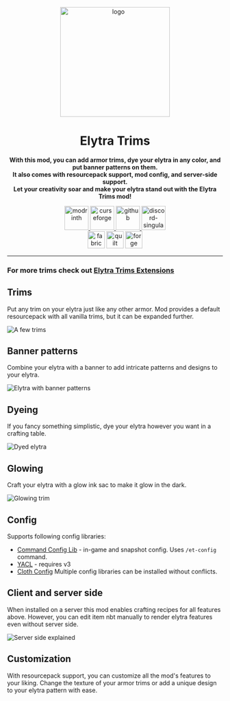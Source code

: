 <center><div>
<img alt="logo" height="256" src="https://cdn.modrinth.com/data/XpzGz7KD/8ff6751948e096f540e320681742d0b3b918931e.png">

<h1>Elytra Trims</h1>
<p>
<b>With this mod, you can add armor trims, dye your elytra in any color, and put banner patterns on them.<br>
It also comes with resourcepack support, mod config, and server-side support.<br>
Let your creativity soar and make your elytra stand out with the Elytra Trims mod!</b>
</p>
<a href="https://modrinth.com/mod/elytra-trims">
<img alt="modrinth" height="56" src="https://cdn.jsdelivr.net/npm/@intergrav/devins-badges@3/assets/cozy/available/modrinth_vector.svg">
</a>

<a href="https://www.curseforge.com/minecraft/mc-mods/elytra-trims">
<img alt="curseforge" height="56" src="https://cdn.jsdelivr.net/npm/@intergrav/devins-badges@3/assets/cozy/available/curseforge_vector.svg">
</a>

<a href="https://github.com/kikugie/elytra-trims">
<img alt="github" height="56" src="https://cdn.jsdelivr.net/npm/@intergrav/devins-badges@3/assets/cozy/available/github_vector.svg">
</a>

<a href="https://discord.com/invite/TBgNUCfryS">
<img alt="discord-singular" height="56" src="https://cdn.jsdelivr.net/npm/@intergrav/devins-badges@3/assets/cozy-minimal/social/discord-singular_vector.svg">
</a>

<br>

<img alt="fabric" height="40" src="https://cdn.jsdelivr.net/npm/@intergrav/devins-badges@3/assets/compact/supported/fabric_vector.svg">
<img alt="quilt" height="40" src="https://cdn.jsdelivr.net/npm/@intergrav/devins-badges@3/assets/compact/supported/quilt_vector.svg">
<img alt="forge" height="40" src="https://cdn.jsdelivr.net/npm/@intergrav/devins-badges@3/assets/compact/unsupported/forge_vector.svg">

<hr>
</div></center>

### For more trims check out [Elytra Trims Extensions](https://modrinth.com/mod/elytra-trims-extensions)

## Trims
Put any trim on your elytra just like any other armor. Mod provides a default resourcepack with all vanilla trims, but it can be expanded further.

![A few trims](https://cdn.modrinth.com/data/XpzGz7KD/images/2966103eb5efb4e408088dbd502da364babf636d.png)

## Banner patterns
Combine your elytra with a banner to add intricate patterns and designs to your elytra.

![Elytra with banner patterns](https://cdn.modrinth.com/data/XpzGz7KD/images/0327378aa65018c5f4e761c09c14fa94bb7e1d8d.png)

## Dyeing
If you fancy something simplistic, dye your elytra however you want in a crafting table.

![Dyed elytra](https://cdn.modrinth.com/data/XpzGz7KD/images/511e985762a518992f2bc140b34e9f5c104ade74.png)

## Glowing
Craft your elytra with a glow ink sac to make it glow in the dark.

![Glowing trim](https://cdn.modrinth.com/data/XpzGz7KD/images/849d54736e4519df78678bf00a2077a528e866ad.png)

## Config
Supports following config libraries:
- [Command Config Lib](https://modrinth.com/mod/command-config) - in-game and snapshot config. Uses `/et-config` command.
- [YACL](https://modrinth.com/mod/yacl) - requires v3
- [Cloth Config](https://modrinth.com/mod/cloth-config)
Multiple config libraries can be installed without conflicts.

## Client and server side
When installed on a server this mod enables crafting recipes for all features above. However, you can edit item nbt manually to render elytra features even without server side.

![Server side explained](https://cdn.modrinth.com/data/XpzGz7KD/images/6586c8890bffd1ba21aee4bfdd33089ff2a77e8a.png)

## Customization
With resourcepack support, you can customize all the mod's features to your liking. Change the texture of your armor trims or add a unique design to your elytra pattern with ease.